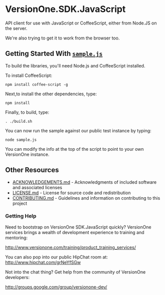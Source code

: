 # VersionOne.SDK.JavaScript 

API client for use with JavaScript or CoffeeScript, either from Node.JS on the server.

We're also trying to get it to work from the browser too.

## Getting Started With [`sample.js`](sample.js)

To build the libraries, you'll need Node.js and CoffeeScript installed.

To install CoffeeScript:

`npm install coffee-script -g`

Next,to install the other dependencies, type:

`npm install`

Finally, to build, type:

`. ./build.sh`

You can now run the sample against our public test instance by typing:

`node sample.js`

You can modify the info at the top of the script to point to your own VersionOne instance.

## Other Resources

* [ACKNOWLEDGEMENTS.md](https://github.com/versionone/VersionOne.SDK.JavaScript/blob/master/ACKNOWLEDGEMENTS.md) - Acknowledgments of included software and associated licenses
* [LICENSE.md](https://github.com/versionone/VersionOne.SDK.NET.APIClient/blob/master/LICENSE.md) - License for source code and redistribution
* [CONTRIBUTING.md](https://github.com/versionone/VersionOne.SDK.JavaScript/blob/master/CONTRIBUTING.md) - Guidelines and information on contributing to this project

### Getting Help
Need to bootstrap on VersionOne SDK.JavaScript quickly? VersionOne services brings a wealth of development experience to training and mentoring:

http://www.versionone.com/training/product_training_services/

You can also pop into our public HipChat room at: http://www.hipchat.com/grNeYfSGw

Not into the chat thing? Get help from the community of VersionOne developers:

http://groups.google.com/group/versionone-dev/
